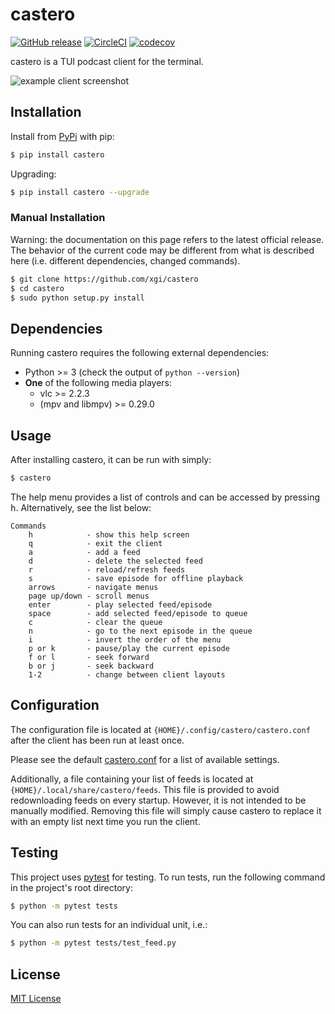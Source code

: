 # castero

[![GitHub release](https://img.shields.io/github/release/xgi/castero.svg)](https://github.com/xgi/castero/releases) [![CircleCI](https://circleci.com/gh/xgi/castero/tree/master.svg?style=svg)](https://circleci.com/gh/xgi/castero/tree/master) [![codecov](https://codecov.io/gh/xgi/castero/branch/master/graph/badge.svg)](https://codecov.io/gh/xgi/castero)

castero is a TUI podcast client for the terminal.

![example client screenshot](https://raw.githubusercontent.com/xgi/castero/master/res/client_example.png)

## Installation

Install from [PyPi](https://pypi.org/project/castero) with pip:

```bash
$ pip install castero
```

Upgrading:

```bash
$ pip install castero --upgrade
```

### Manual Installation

Warning: the documentation on this page refers to the latest official release.
The behavior of the current code may be different from what is described here
(i.e. different dependencies, changed commands).

```bash
$ git clone https://github.com/xgi/castero
$ cd castero
$ sudo python setup.py install
```

## Dependencies

Running castero requires the following external dependencies:

* Python >= 3 (check the output of ``python --version``)
* **One** of the following media players:
  * vlc >= 2.2.3
  * (mpv and libmpv) >= 0.29.0
  
## Usage

After installing castero, it can be run with simply:

```bash
$ castero
```

The help menu provides a list of controls and can be accessed by pressing
<kbd>h</kbd>. Alternatively, see the list below:

```text
Commands
    h            - show this help screen
    q            - exit the client
    a            - add a feed
    d            - delete the selected feed
    r            - reload/refresh feeds
    s            - save episode for offline playback
    arrows       - navigate menus
    page up/down - scroll menus
    enter        - play selected feed/episode
    space        - add selected feed/episode to queue
    c            - clear the queue
    n            - go to the next episode in the queue
    i            - invert the order of the menu
    p or k       - pause/play the current episode
    f or l       - seek forward
    b or j       - seek backward
    1-2          - change between client layouts
```

## Configuration

The configuration file is located at `{HOME}/.config/castero/castero.conf`
after the client has been run at least once.

Please see the default [castero.conf](https://github.com/xgi/castero/blob/master/castero/templates/castero.conf)
for a list of available settings.

Additionally, a file containing your list of feeds is located at
`{HOME}/.local/share/castero/feeds`. This file is provided to avoid
redownloading feeds on every startup. However, it is not intended to be
manually modified. Removing this file will simply cause castero to replace
it with an empty list next time you run the client.

## Testing

This project uses [pytest](https://pytest.org) for testing. To run tests, run
the following command in the project's root directory:

```bash
$ python -m pytest tests
```

You can also run tests for an individual unit, i.e.:

```bash
$ python -m pytest tests/test_feed.py
```

## License

[MIT License](https://github.com/xgi/castero/blob/master/LICENSE.txt)